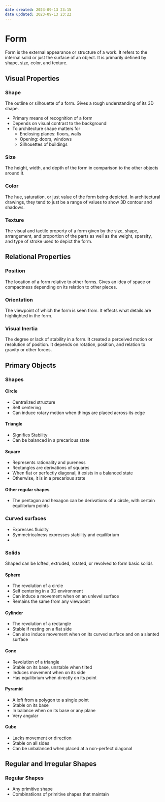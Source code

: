 ```yaml
---
date created: 2023-09-13 23:15
date updated: 2023-09-13 23:22
---
```


# Form

Form is the external appearance or structure of a work. It refers to the internal solid or just the surface of an object. It is primarily defined by shape, size, color, and texture.

## Visual Properties

### Shape

The outline or silhouette of a form. Gives a rough understanding of its 3D shape.

- Primary means of recognition of a form
- Depends on visual contrast to the background
- To architecture shape matters for
	- Enclosing planes: floors, walls
	- Opening: doors, windows
	- Silhouettes of buildings

### Size

The height, width, and depth of the form in comparison to the other objects around it.

### Color

The hue, saturation, or just value of the form being depicted. In architectural drawings, they tend to just be a range of values to show 3D contour and shadows.

### Texture

The visual and tactile property of a form given by the size, shape, arrangement, and proportion of the parts as well as the weight, sparsity, and type of stroke used to depict the form.

## Relational Properties

### Position

The location of a form relative to other forms. Gives an idea of space or compactness depending on its relation to other pieces.

### Orientation

The viewpoint of which the form is seen from. It effects what details are highlighted in the form.

### Visual Inertia

The degree or lack of stability in a form. It created a perceived motion or resolution of position. It depends on rotation, position, and relation to gravity or other forces.

## Primary Objects
### Shapes

#### Circle

- Centralized structure
- Self centering
- Can induce rotary motion when things are placed across its edge

#### Triangle

- Signifies Stability
- Can be balanced in a precarious state

#### Square

- Represents rationality and pureness
- Rectangles are derivations of squares
- When flat or perfectly diagonal, it exists in a balanced state
- Otherwise, it is in a precarious state

#### Other regular shapes

- The pentagon and hexagon can be derivations of a circle, with certain equilibrium points

### Curved surfaces

- Expresses fluidity
- Symmetricalness expresses stability and equilibrium
- 

### Solids

Shaped can be lofted, extruded, rotated, or revolved to form basic solids

#### Sphere

- The revolution of a circle
- Self centering in a 3D environment
- Can induce a movement when on an unlevel surface
- Remains the same from any viewpoint

#### Cylinder

- The revolution of a rectangle
- Stable if resting on a flat side
- Can also induce movement when on its curved surface and on a slanted surface

#### Cone

- Revolution of a triangle
- Stable on its base, unstable when tilted
- Induces movement when on its side
- Has equilibrium when directly on its point

#### Pyramid

- A loft from a polygon to a single point
- Stable on its base
- In balance when on its base or any plane
- Very angular

#### Cube

- Lacks movement or direction
- Stable on all sides
- Can be unbalanced when placed at a non-perfect diagonal

## Regular and Irregular Shapes

### Regular Shapes

- Any primitive shape
- Combinatiions of primitive shapes that maintain
